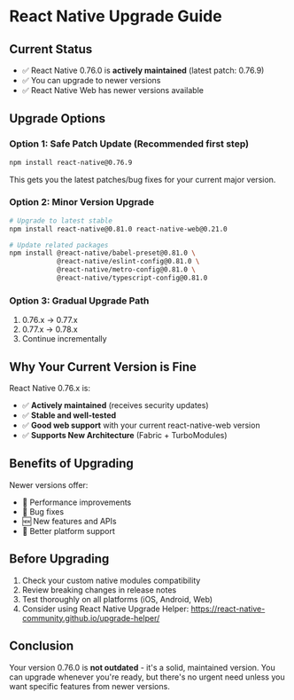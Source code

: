 # React Native Upgrade Guide

## Current Status
- ✅ React Native 0.76.0 is **actively maintained** (latest patch: 0.76.9)
- ✅ You can upgrade to newer versions
- ✅ React Native Web has newer versions available

## Upgrade Options

### Option 1: Safe Patch Update (Recommended first step)
```bash
npm install react-native@0.76.9
```
This gets you the latest patches/bug fixes for your current major version.

### Option 2: Minor Version Upgrade
```bash
# Upgrade to latest stable
npm install react-native@0.81.0 react-native-web@0.21.0

# Update related packages
npm install @react-native/babel-preset@0.81.0 \
            @react-native/eslint-config@0.81.0 \
            @react-native/metro-config@0.81.0 \
            @react-native/typescript-config@0.81.0
```

### Option 3: Gradual Upgrade Path
1. 0.76.x → 0.77.x
2. 0.77.x → 0.78.x
3. Continue incrementally

## Why Your Current Version is Fine

React Native 0.76.x is:
- ✅ **Actively maintained** (receives security updates)
- ✅ **Stable and well-tested**
- ✅ **Good web support** with your current react-native-web version
- ✅ **Supports New Architecture** (Fabric + TurboModules)

## Benefits of Upgrading

Newer versions offer:
- 🚀 Performance improvements
- 🐛 Bug fixes
- 🆕 New features and APIs
- 📱 Better platform support

## Before Upgrading

1. Check your custom native modules compatibility
2. Review breaking changes in release notes
3. Test thoroughly on all platforms (iOS, Android, Web)
4. Consider using React Native Upgrade Helper: https://react-native-community.github.io/upgrade-helper/

## Conclusion

Your version 0.76.0 is **not outdated** - it's a solid, maintained version. You can upgrade whenever you're ready, but there's no urgent need unless you want specific features from newer versions.
